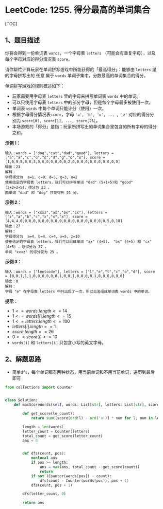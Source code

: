 # LeetCode: 1255. 得分最高的单词集合

[TOC]

## 1、题目描述

你将会得到一份单词表 `words`，一个字母表 `letters` （可能会有重复字母），以及每个字母对应的得分情况表 `score`。

请你帮忙计算玩家在单词拼写游戏中所能获得的「最高得分」：能够由 `letters` 里的字母拼写出的 任意 属于 `words` 单词子集中，分数最高的单词集合的得分。

单词拼写游戏的规则概述如下：

-   玩家需要用字母表 `letters` 里的字母来拼写单词表 `words` 中的单词。
-   可以只使用字母表 `letters` 中的部分字母，但是每个字母最多被使用一次。
-   单词表 `words` 中每个单词只能计分（使用）一次。
-   根据字母得分情况表`score`，字母 `'a', 'b', 'c', ... , 'z'` 对应的得分分别为 `score[0], score[1], ..., score[25]`。
-   本场游戏的「得分」是指：玩家所拼写出的单词集合里包含的所有字母的得分之和。

**示例 1：**

```
输入：words = ["dog","cat","dad","good"], letters = ["a","a","c","d","d","d","g","o","o"], score = [1,0,9,5,0,0,3,0,0,0,0,0,0,0,2,0,0,0,0,0,0,0,0,0,0,0]
输出：23
解释：
字母得分为  a=1, c=9, d=5, g=3, o=2
使用给定的字母表 letters，我们可以拼写单词 "dad" (5+1+5)和 "good" (3+2+2+5)，得分为 23 。
而单词 "dad" 和 "dog" 只能得到 21 分。

```

**示例 2：**

```
输入：words = ["xxxz","ax","bx","cx"], letters = ["z","a","b","c","x","x","x"], score = [4,4,4,0,0,0,0,0,0,0,0,0,0,0,0,0,0,0,0,0,0,0,0,5,0,10]
输出：27
解释：
字母得分为  a=4, b=4, c=4, x=5, z=10
使用给定的字母表 letters，我们可以组成单词 "ax" (4+5)， "bx" (4+5) 和 "cx" (4+5) ，总得分为 27 。
单词 "xxxz" 的得分仅为 25 。

```

**示例 3：**

```
输入：words = ["leetcode"], letters = ["l","e","t","c","o","d"], score = [0,0,1,1,1,0,0,0,0,0,0,1,0,0,1,0,0,0,0,1,0,0,0,0,0,0]
输出：0
解释：
字母 "e" 在字母表 letters 中只出现了一次，所以无法组成单词表 words 中的单词。

```

**提示：**

- $1 <= words.length <= 14$
- $1 <= words[i].length <= 15$
- $1 <= letters.length <= 100$
- $letters[i].length == 1$
- $score.length == 26$
- $0 <= score[i] <= 10$
- `words[i]` 和 `letters[i]` 只包含小写的英文字母。



## 2、解题思路

-   简单`dfs`，每个单词都有两种状态，用当前单词和不用当前单词，遍历到最后即可



```python
from collections import Counter


class Solution:
    def maxScoreWords(self, words: List[str], letters: List[str], score: List[int]) -> int:

        def get_score(le_count):
            return sum([score[ord(l) - ord('a')] * num for l, num in le_count.items()])

        length = len(words)
        letter_count = Counter(letters)
        total_count = get_score(letter_count)
        ans = 0


        def dfs(count, pos):
            nonlocal ans
            if pos >= length:
                ans = max(ans, total_count - get_score(count))
                return 
            if not (Counter(words[pos]) - count):
                dfs(count - Counter(words[pos]), pos + 1)
            dfs(count, pos + 1)

        dfs(letter_count, 0)

        return ans
```

